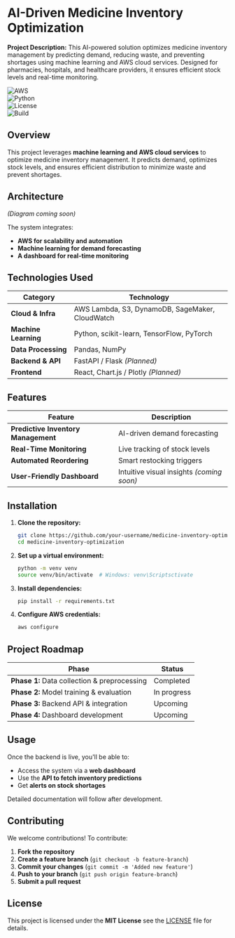 # **AI-Driven Medicine Inventory Optimization** 

**Project Description:**
This AI-powered solution optimizes medicine inventory management by predicting demand, reducing waste, and preventing shortages using machine learning and AWS cloud services. Designed for pharmacies, hospitals, and healthcare providers, it ensures efficient stock levels and real-time monitoring.

![AWS](https://img.shields.io/badge/AWS-Cloud-orange?style=flat&logo=amazon-aws)  
![Python](https://img.shields.io/badge/Python-3.9%2B-blue?style=flat&logo=python)  
![License](https://img.shields.io/badge/License-MIT-green?style=flat)  
![Build](https://img.shields.io/badge/Build-Passing-brightgreen?style=flat)  

## **Overview**  
This project leverages **machine learning and AWS cloud services** to optimize medicine inventory management. It predicts demand, optimizes stock levels, and ensures efficient distribution to minimize waste and prevent shortages.  

## **Architecture**  
_(Diagram coming soon)_  

The system integrates:  
- **AWS for scalability and automation**  
- **Machine learning for demand forecasting**  
- **A dashboard for real-time monitoring**  

## **Technologies Used**  

| **Category**         | **Technology**                              |
|----------------------|------------------------------------------|
| **Cloud & Infra**    | AWS Lambda, S3, DynamoDB, SageMaker, CloudWatch |
| **Machine Learning** | Python, scikit-learn, TensorFlow, PyTorch |
| **Data Processing**  | Pandas, NumPy                             |
| **Backend & API**    | FastAPI / Flask _(Planned)_               |
| **Frontend**        | React, Chart.js / Plotly _(Planned)_       |

## **Features**  

| Feature                          | Description                         |
|----------------------------------|-------------------------------------|
| **Predictive Inventory Management** | AI-driven demand forecasting        |
| **Real-Time Monitoring**         | Live tracking of stock levels       |
| **Automated Reordering**         | Smart restocking triggers           |
| **User-Friendly Dashboard**      | Intuitive visual insights _(coming soon)_ |

## **Installation**  

1. **Clone the repository:**  
   ```bash
   git clone https://github.com/your-username/medicine-inventory-optimization.git
   cd medicine-inventory-optimization
   ```  

2. **Set up a virtual environment:**  
   ```bash
   python -m venv venv  
   source venv/bin/activate  # Windows: venv\Scriptsctivate  
   ```  

3. **Install dependencies:**  
   ```bash
   pip install -r requirements.txt  
   ```  

4. **Configure AWS credentials:**  
   ```bash
   aws configure  
   ```  

## **Project Roadmap**  

| Phase               | Status        |
|---------------------|--------------|
| **Phase 1:** Data collection & preprocessing | Completed  |
| **Phase 2:** Model training & evaluation     | In progress |
| **Phase 3:** Backend API & integration       | Upcoming    |
| **Phase 4:** Dashboard development          | Upcoming    |

## **Usage**  
Once the backend is live, you'll be able to:  
- Access the system via a **web dashboard**  
- Use the **API to fetch inventory predictions**  
- Get **alerts on stock shortages**  

Detailed documentation will follow after development.  

## **Contributing**  
We welcome contributions! To contribute:  
1. **Fork the repository**  
2. **Create a feature branch** (`git checkout -b feature-branch`)  
3. **Commit your changes** (`git commit -m 'Added new feature'`)  
4. **Push to your branch** (`git push origin feature-branch`)  
5. **Submit a pull request**  

## **License**  
This project is licensed under the **MIT License**
 see the [LICENSE](LICENSE) file for details. 
